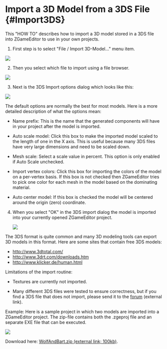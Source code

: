 # Import a 3D Model from a 3DS File {#Import3DS}

This "HOW TO" describes how to import a 3D model stored in a 3DS file into ZGameEditor to use in your own projects.

1. First step is to select "File / Import 3D-Model..." menu item.

  ![](ht1-scr1.png)

2. Then you select which file to import using a file browser.

  ![](ht1-scr2.png)
  
3. Next is the 3DS Import options dialog which looks like this:

  ![](ht1-scr3.png)

  The default options are normally the best for most models. Here is a more detailed description of what the options mean:

  * Name prefix: This is the name that the generated components will have in your project after the model is imported.

  * Auto scale model: Click this box to make the imported model scaled to the length of one in the X axis. This is useful because many 3DS files have very large dimensions and need to be scaled down.

  * Mesh scale: Select a scale value in percent. This option is only enabled if Auto Scale unchecked.

  * Import vertex colors: Click this box for importing the colors of the model on a per-vertex basis. If this box is not checked then ZGameEditor tries to pick one color for each mesh in the model based on the dominating material.

  * Auto center model: If this box is checked the model will be centered around the origin (zero) coordinate.

4. When you select "OK" in the 3DS import dialog the model is imported into your currently opened ZGameEditor project.

   ![](ht1-scr4.png)

The 3DS format is quite common and many 3D modeling tools can export 3D models in this format. Here are some sites that contain free 3DS models:

  * http://www.3dtotal.com/
  * http://www.3drt.com/downloads.htm
  * http://www.klicker.de/human.html

Limitations of the import routine:

  * Textures are currently not imported.

  * Many different 3DS files were tested to ensure correctness, but if you find a 3DS file that does not import, please send it to the [forum](http://www.emix8.org/forum) (external link).

Example: Here is a sample project in which two models are imported into a ZGameEditor project. The zip-file contains both the .zgeproj file and an separate EXE file that can be executed.

![](ht1-scr5.png)

Download here: [WolfAndBart.zip (external link; 100kb)](http://www.zgameeditor.org/files/zzdc/WolfAndBart.zip).